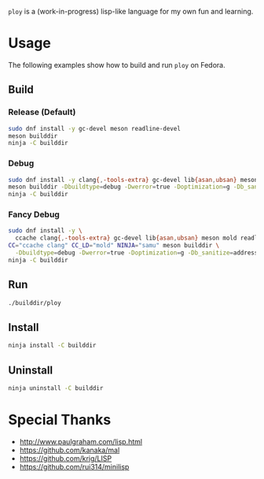 `ploy` is a (work-in-progress) lisp-like language for my own fun and learning.

# Usage

The following examples show how to build and run `ploy` on Fedora.

## Build

### Release (Default)

```sh
sudo dnf install -y gc-devel meson readline-devel
meson builddir
ninja -C builddir
```

### Debug

```sh
sudo dnf install -y clang{,-tools-extra} gc-devel lib{asan,ubsan} meson readline-devel
meson builddir -Dbuildtype=debug -Dwerror=true -Doptimization=g -Db_sanitize=address,undefined
ninja -C builddir
```

### Fancy Debug

```sh
sudo dnf install -y \
  ccache clang{,-tools-extra} gc-devel lib{asan,ubsan} meson mold readline-devel samurai
CC="ccache clang" CC_LD="mold" NINJA="samu" meson builddir \
  -Dbuildtype=debug -Dwerror=true -Doptimization=g -Db_sanitize=address,undefined
ninja -C builddir
```

## Run

```sh
./builddir/ploy
```

## Install

```sh
ninja install -C builddir
```

## Uninstall

```sh
ninja uninstall -C builddir
```

# Special Thanks

- http://www.paulgraham.com/lisp.html
- https://github.com/kanaka/mal
- https://github.com/krig/LISP
- https://github.com/rui314/minilisp
